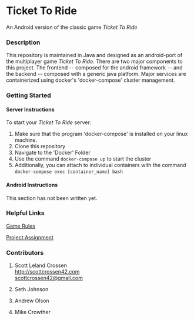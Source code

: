 # Ticket To Ride

An Android version of the classic game *Ticket To Ride*

### Description

This repository is maintained in Java and designed as an android-port of the multiplayer game *Ticket To Ride*.
There are two major components to this project. The frontend -- composed for the android framework -- and the backend -- composed with a generic java platform. Major services are containerized using docker's \'docker-compose\' cluster management.

### Getting Started

#### Server Instructions

To start your *Ticket To Ride* server:
1. Make sure that the program 'docker-compose' is installed on your linux machine.
2. Clone this repository
3. Navigate to the 'Docker' Folder
4. Use the command ```docker-compose up``` to start the cluster
5. Additionally, you can attach to individual containers with the command ```docker-compose exec [container_name] bash```

#### Android Instructions

This section has not been written yet.

### Helpful Links

[Game Rules](http://cdn0.daysofwonder.com/tickettoride/fr/img/tt_rules_2013_en.pdf)

[Project Assignment](https://students.cs.byu.edu/~cs340ta/fall2017/group_project/)

### Contributors

1. Scott Leland Crossen  
<http://scottcrossen42.com>  
<scottcrossen42@gmail.com>

2. Seth Johnson

3. Andrew Olson

4. Mike Crowther
